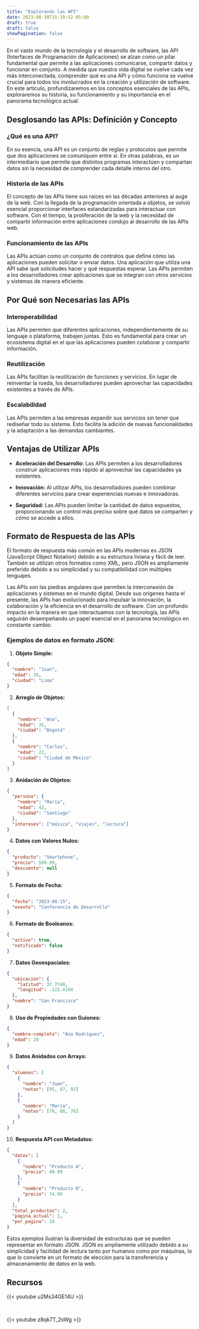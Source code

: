 ```yaml
---
title: "Explorando las API"
date: 2023-08-30T15:19:52-05:00
draft: true
draft: false
showPagination: false
---
```


En el vasto mundo de la tecnología y el desarrollo de software, las API (Interfaces de Programación de Aplicaciones) se alzan como un pilar fundamental que permite a las aplicaciones comunicarse, compartir datos y funcionar en conjunto. A medida que nuestra vida digital se vuelve cada vez más interconectada, comprender qué es una API y cómo funciona se vuelve crucial para todos los involucrados en la creación y utilización de software. En este artículo, profundizaremos en los conceptos esenciales de las APIs, exploraremos su historia, su funcionamiento y su importancia en el panorama tecnológico actual.

## Desglosando las APIs: Definición y Concepto

### ¿Qué es una API?

En su esencia, una API es un conjunto de reglas y protocolos que permite que dos aplicaciones se comuniquen entre sí. En otras palabras, es un intermediario que permite que distintos programas interactúen y compartan datos sin la necesidad de comprender cada detalle interno del otro.

### Historia de las APIs

El concepto de las APIs tiene sus raíces en las décadas anteriores al auge de la web. Con la llegada de la programación orientada a objetos, se volvió esencial proporcionar interfaces estandarizadas para interactuar con software. Con el tiempo, la proliferación de la web y la necesidad de compartir información entre aplicaciones condujo al desarrollo de las APIs web.

### Funcionamiento de las APIs

Las APIs actúan como un conjunto de contratos que define cómo las aplicaciones pueden solicitar o enviar datos. Una aplicación que utiliza una API sabe qué solicitudes hacer y qué respuestas esperar. Las APIs permiten a los desarrolladores crear aplicaciones que se integran con otros servicios y sistemas de manera eficiente.

## Por Qué son Necesarias las APIs

### Interoperabilidad

Las APIs permiten que diferentes aplicaciones, independientemente de su lenguaje o plataforma, trabajen juntas. Esto es fundamental para crear un ecosistema digital en el que las aplicaciones pueden colaborar y compartir información.

### Reutilización

Las APIs facilitan la reutilización de funciones y servicios. En lugar de reinventar la rueda, los desarrolladores pueden aprovechar las capacidades existentes a través de APIs.

### Escalabilidad

Las APIs permiten a las empresas expandir sus servicios sin tener que rediseñar todo su sistema. Esto facilita la adición de nuevas funcionalidades y la adaptación a las demandas cambiantes.

## Ventajas de Utilizar APIs

- **Aceleración del Desarrollo:** Las APIs permiten a los desarrolladores construir aplicaciones más rápido al aprovechar las capacidades ya existentes.

- **Innovación:** Al utilizar APIs, los desarrolladores pueden combinar diferentes servicios para crear experiencias nuevas e innovadoras.

- **Seguridad:** Las APIs pueden limitar la cantidad de datos expuestos, proporcionando un control más preciso sobre qué datos se comparten y cómo se accede a ellos.

## Formato de Respuesta de las APIs

El formato de respuesta más común en las APIs modernas es JSON (JavaScript Object Notation) debido a su estructura liviana y fácil de leer. También se utilizan otros formatos como XML, pero JSON es ampliamente preferido debido a su simplicidad y su compatibilidad con múltiples lenguajes.

Las APIs son las piedras angulares que permiten la interconexión de aplicaciones y sistemas en el mundo digital. Desde sus orígenes hasta el presente, las APIs han evolucionado para impulsar la innovación, la colaboración y la eficiencia en el desarrollo de software. Con un profundo impacto en la manera en que interactuamos con la tecnología, las APIs seguirán desempeñando un papel esencial en el panorama tecnológico en constante cambio.

### Ejemplos de datos en formato JSON:

1. **Objeto Simple:**

```json
{
  "nombre": "Juan",
  "edad": 28,
  "ciudad": "Lima"
}
```

2. **Arreglo de Objetos:**

```json
[
  {
    "nombre": "Ana",
    "edad": 35,
    "ciudad": "Bogotá"
  },
  {
    "nombre": "Carlos",
    "edad": 22,
    "ciudad": "Ciudad de México"
  }
]
```

3. **Anidación de Objetos:**

```json
{
  "persona": {
    "nombre": "María",
    "edad": 42,
    "ciudad": "Santiago"
  },
  "intereses": ["música", "viajes", "lectura"]
}
```

4. **Datos con Valores Nulos:**

```json
{
  "producto": "Smartphone",
  "precio": 599.99,
  "descuento": null
}
```

5. **Formato de Fecha:**

```json
{
  "fecha": "2023-08-15",
  "evento": "Conferencia de Desarrollo"
}
```

6. **Formato de Booleanos:**

```json
{
  "activo": true,
  "notificado": false
}
```

7. **Datos Geoespaciales:**

```json
{
  "ubicacion": {
    "latitud": 37.7749,
    "longitud": -122.4194
  },
  "nombre": "San Francisco"
}
```

8. **Uso de Propiedades con Guiones:**

```json
{
  "nombre-completo": "Ana Rodríguez",
  "edad": 29
}
```

9. **Datos Anidados con Arrays:**

```json
{
  "alumnos": [
    {
      "nombre": "Juan",
      "notas": [95, 87, 92]
    },
    {
      "nombre": "María",
      "notas": [78, 88, 76]
    }
  ]
}
```

10. **Respuesta API con Metadatos:**

```json
{
  "datos": [
    {
      "nombre": "Producto A",
      "precio": 49.99
    },
    {
      "nombre": "Producto B",
      "precio": 74.99
    }
  ],
  "total_productos": 2,
  "pagina_actual": 1,
  "por_pagina": 10
}
```

Estos ejemplos ilustran la diversidad de estructuras que se pueden representar en formato JSON. JSON es ampliamente utilizado debido a su simplicidad y facilidad de lectura tanto por humanos como por máquinas, lo que lo convierte en un formato de elección para la transferencia y almacenamiento de datos en la web.

## Recursos

{{< youtube u2Ms34GE14U >}}

<br>

{{< youtube z8qk7T_2sWg >}}
